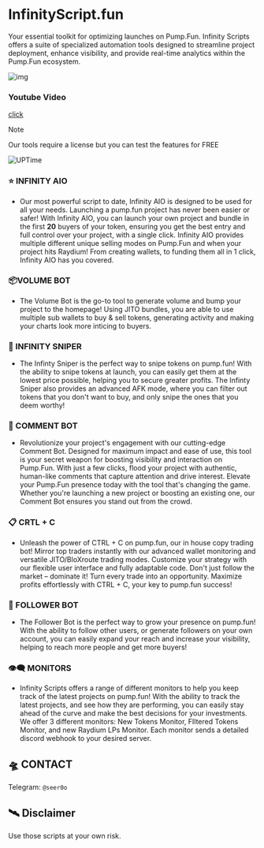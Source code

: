 # InfinityScript.fun

Your essential toolkit for optimizing launches on Pump.Fun. Infinity Scripts offers a suite of specialized automation tools designed to streamline project deployment, enhance visibility, and provide real-time analytics within the Pump.Fun ecosystem.


![img](https://i.imgur.com/yQBTX6n.png)

### Youtube Video

[click](https://www.youtube.com/watch?v=KlkdNNud5zs)


> [!NOTE]
> Our tools require a license but you can test the features for FREE

![UPTime](https://camo.githubusercontent.com/4a67ad96d71cca235a4393b2f3b79aabb0a3d42d555030632f1110e9eedde567/68747470733a2f2f696d672e736869656c64732e696f2f62616467652f757074696d652d3130302532352d627269676874677265656e)


### ⭐️ INFINITY AIO
- Our most powerful script to date, Infinity AIO is designed to be used for all your needs. Launching a pump.fun project has never been easier or safer! With Infinity AIO, you can launch your own project and bundle in the first **20** buyers of your token, ensuring you get the best entry and full control over your project, with a single click. Infinity AIO provides multiple different unique selling modes on Pump.Fun and when your project hits Raydium! From creating wallets, to funding them all in 1 click, Infinity AIO has you covered.

### 📦VOLUME BOT
- The Volume Bot is the go-to tool to generate volume and bump your project to the homepage! Using JITO bundles, you are able to use multiple sub wallets to buy & sell tokens, generating activity and making your charts look more inticing to buyers.

### 🎯 INFINITY SNIPER
- The Infinty Sniper is the perfect way to snipe tokens on pump.fun! With the ability to snipe tokens at launch, you can easily get them at the lowest price possible, helping you to secure greater profits. The Infinty Sniper also provides an advanced AFK mode, where you can filter out tokens that you don't want to buy, and only snipe the ones that you deem worthy!

### 📝 COMMENT BOT
- Revolutionize your project's engagement with our cutting-edge Comment Bot. Designed for maximum impact and ease of use, this tool is your secret weapon for boosting visibility and interaction on Pump.Fun. With just a few clicks, flood your project with authentic, human-like comments that capture attention and drive interest. Elevate your Pump.Fun presence today with the tool that's changing the game. Whether you're launching a new project or boosting an existing one, our Comment Bot ensures you stand out from the crowd.

### 📋 CRTL + C
- Unleash the power of CTRL + C on pump.fun, our in house copy trading bot! Mirror top traders instantly with our advanced wallet monitoring and versatile JITO/BloXroute trading modes. Customize your strategy with our flexible user interface and fully adaptable code. Don't just follow the market – dominate it! Turn every trade into an opportunity. Maximize profits effortlessly with CTRL + C, your key to pump.fun success!

### 👥 FOLLOWER BOT
- The Follower Bot is the perfect way to grow your presence on pump.fun! With the ability to follow other users, or generate followers on your own account, you can easily expand your reach and increase your visibility, helping to reach more people and get more buyers!

### 👁‍🗨 MONITORS
- Infinity Scripts offers a range of different monitors to help you keep track of the latest projects on pump.fun! With the ability to track the latest projects, and see how they are performing, you can easily stay ahead of the curve and make the best decisions for your investments. We offer 3 different monitors: New Tokens Monitor, FIltered Tokens Monitor, and new Raydium LPs Monitor. Each monitor sends a detailed discord webhook to your desired server.

## 🛸 CONTACT
Telegram: `@seer0o`

## 🛰 Disclaimer
Use those scripts at your own risk. 
